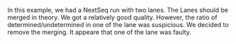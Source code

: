 In this example, we had a NextSeq run with two lanes. The Lanes should be merged in theory. 
We got a relatively good quality. However, the ratio of determined/undetermined in one of the lane was suspicious. 
We decided to remove the merging. It appeare that one of the lane was faulty.
